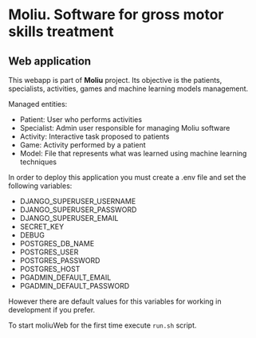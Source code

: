 # Moliu. Software for gross motor skills treatment

## Web application

This webapp is part of **Moliu** project. Its objective is the patients, specialists, activities, games and machine learning models management.

Managed entities:
* Patient: User who performs activities
* Specialist: Admin user responsible for managing Moliu software
* Activity: Interactive task proposed to patients
* Game: Activity performed by a patient
* Model: File that represents what was learned using machine learning techniques

In order to deploy this application you must create a .env file and set the following variables:
- DJANGO_SUPERUSER_USERNAME
- DJANGO_SUPERUSER_PASSWORD
- DJANGO_SUPERUSER_EMAIL
- SECRET_KEY
- DEBUG
- POSTGRES_DB_NAME
- POSTGRES_USER
- POSTGRES_PASSWORD
- POSTGRES_HOST
- PGADMIN_DEFAULT_EMAIL
- PGADMIN_DEFAULT_PASSWORD

However there are default values for this variables for working in development if you prefer.

To start moliuWeb for the first time execute `run.sh` script.